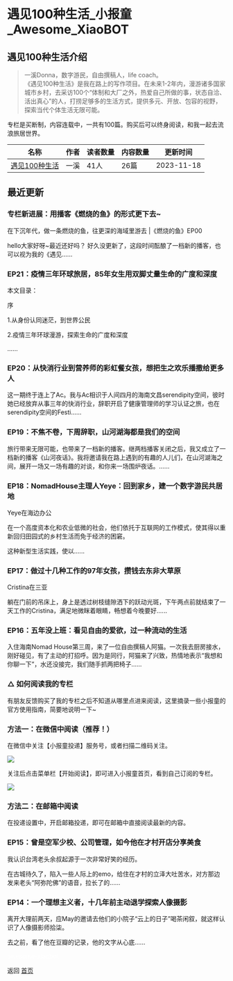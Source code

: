 # 遇见100种生活_小报童_Awesome_XiaoBOT

## 遇见100种生活介绍
> 一溪Donna，数字游民，自由撰稿人，life coach。    
《遇见100种生活》是我在路上的写作项目。在未来1-2年内，漫游诸多国家城市乡村，去采访100个“体制和大厂之外，热爱自己所做的事，状态自洽、活出真心”的人，打捞足够多的生活方式，提供多元、开放、包容的视野，探索当代个体生活无限可能。    
    
专栏是买断制，内容连载中，一共有100篇。购买后可以终身阅读，和我一起去流浪旅居世界。  
  


|名称|作者|读者数量|内容数量|更新时间|
|---|---|---|---|---|
|[遇见100种生活](https://xiaobot.net/p/100lives?refer=9c3f1c95-a052-465a-9902-f6d75080262a)|一溪|41人|26篇|2023-11-18|

## 最近更新
### 专栏新进展：用播客《燃烧的鱼》的形式更下去~

在下沉年代，做一条燃烧的鱼，往更深的海域里游去 |《燃烧的鱼》EP00

hello大家好呀~最近还好吗？ 好久没更新了，这段时间酝酿了一档新的播客，也可以视为我的《遇见......

### EP21：疫情三年环球旅居，85年女生用双脚丈量生命的广度和深度

本文目录：

序

1.从身份认同迷茫，到世界公民

2.疫情三年环球漫游，探索生命的广度和深度  

......

### EP20：从快消行业到营养师的彩虹餐女孩，想把生之欢乐播撒给更多人

这一期终于连上了Ac。我与Ac相识于人间四月的海南文昌serendipity空间，彼时她已经放弃从事三年的快消行业，辞职开启了健康管理师的学习认证之旅，也在serendipity空间的Festi......

### EP19：不焦不卷，下周辞职，山河湖海都是我们的空间

旅行带来无限可能，也带来了一档新的播客。继两档播客关闭之后，我又成立了一档新的播客《山河夜话》。我将邀请我在路上遇到的有趣的人儿们，在山河湖海之间，展开一场又一场有趣的对谈，和你来一场围炉夜话。......

### EP18：NomadHouse主理人Yeye：回到家乡，建一个数字游民共居地

Yeye在海边办公

在一个高度资本化和农业低微的社会，他们依托于互联网的工作模式，使其得以重新回归田园式的乡村生活而免于经济的困窘。

这种新型生活实践，使以......

### EP17：做过十几种工作的97年女孩，攒钱去东非大草原

Cristina在三亚

躺在门前的吊床上，身上是透过树枝缝隙洒下的跃动光斑，下午两点前就结束了一天工作的Cristina，满足地微眯着眼睛，畅想着今晚要好......

### EP16：五年没上班：看见自由的爱欲，过一种流动的生活

入住海南Nomad
House第三周，来了一位自由撰稿人阿猫。一次我去厨房接水，刚好碰见，有了主动的打招呼。因为是同行，阿猫来了兴致，热情地表示“我想和你聊一下”，水还没接完，我们随手抓两把椅子......

### △ 如何阅读我的专栏

有朋友反馈购买了我的专栏之后不知道从哪里点进来阅读，这里摘录一些小报童的官方使用指南，简要地说明一下~

### **方法一：在微信中阅读（推荐！）**

在微信中关注【小报童投递】服务号，或者扫描二维码关注。

![](https://static.xiaobot.net/file/2023-02-26/67664/76c07c9311584b2cb27062c304488a7c.png)

关注后点击菜单栏【开始阅读】，即可进入小报童首页，看到自己订阅的专栏。

![](https://static.xiaobot.net/file/2023-02-26/67664/8712c099f443d10f58b2d0e87f5382e4.png)

### 方法二：在邮箱中阅读

在投递设置中，开启邮箱投递，即可在邮箱中直接阅读最新的内容。

### EP15：曾是空军少校、公司管理，如今他在才村开店分享美食

我认识台湾老头余叔起源于一次非常好笑的经历。

在古城待久了，陷入一些人际上的emo，给住在才村的立泽大吐苦水，对方那边发来老头“阿弥陀佛”的语音，拉长了的......

### EP14：一个理想主义者，十几年前主动退学探索人像摄影

离开大理前两天，应May的邀请去他们的小院子“云上的日子”喝茶闲叙，就这样认识了人像摄影师拾柒。

去之前，看了他在豆瓣的记录，他的文字从心底......


<a href="https://github.com/Reno9527/awesome-xiaobot" style="color: white; text-decoration: none;">awesome-xiaobot</a>

返回 [首页](../README.md)
